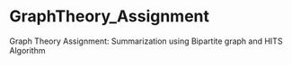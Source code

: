 # GraphTheory_Assignment
Graph Theory Assignment: Summarization using Bipartite graph and HITS Algorithm
